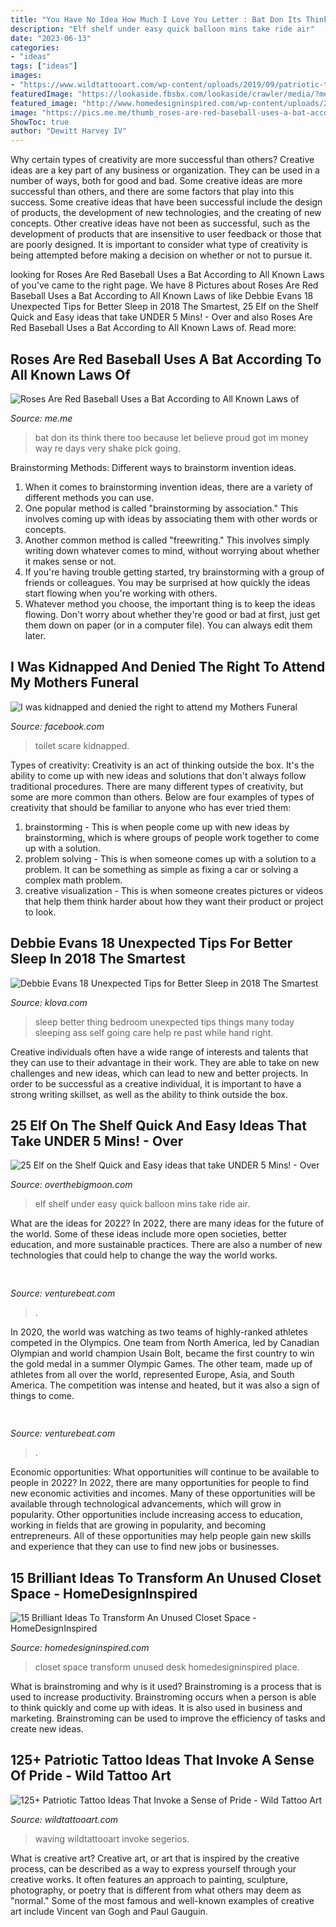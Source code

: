 ```yaml
---
title: "You Have No Idea How Much I Love You Letter : Bat Don Its Think There Too Because Let Believe Proud Got Im Money Way Re Days Very Shake Pick Going"
description: "Elf shelf under easy quick balloon mins take ride air"
date: "2023-06-13"
categories:
- "ideas"
tags: ["ideas"]
images:
- "https://www.wildtattooart.com/wp-content/uploads/2019/09/patriotic-tattoos-101.jpg"
featuredImage: "https://lookaside.fbsbx.com/lookaside/crawler/media/?media_id=628707257649258&amp;get_thumbnail=1"
featured_image: "http://www.homedesigninspired.com/wp-content/uploads/2018/06/new-life-of-unused-closet-10-2.jpg"
image: "https://pics.me.me/thumb_roses-are-red-baseball-uses-a-bat-according-to-all-63456477.png"
ShowToc: true
author: "Dewitt Harvey IV"
---
```



Why certain types of creativity are more successful than others?
Creative ideas are a key part of any business or organization. They can be used in a number of ways, both for good and bad. Some creative ideas are more successful than others, and there are some factors that play into this success.
Some creative ideas that have been successful include the design of products, the development of new technologies, and the creating of new concepts. Other creative ideas have not been as successful, such as the development of products that are insensitive to user feedback or those that are poorly designed. It is important to consider what type of creativity is being attempted before making a decision on whether or not to pursue it.

	

		
looking for Roses Are Red Baseball Uses a Bat According to All Known Laws of you've came to the right page. We have 8 Pictures about Roses Are Red Baseball Uses a Bat According to All Known Laws of like Debbie Evans 18 Unexpected Tips for Better Sleep in 2018 The Smartest, 25 Elf on the Shelf Quick and Easy ideas that take UNDER 5 Mins! - Over and also Roses Are Red Baseball Uses a Bat According to All Known Laws of. Read more:
		
    
## Roses Are Red Baseball Uses A Bat According To All Known Laws Of

<img loading=lazy src="https://pics.me.me/thumb_roses-are-red-baseball-uses-a-bat-according-to-all-63456477.png" onerror="this.onerror=null;this.src='https://tse2.mm.bing.net/th?id=OIP.Tk-cabqKL9HBoNfTTIU8cwAAAA&amp;pid=15.1';" alt="Roses Are Red Baseball Uses a Bat According to All Known Laws of">

_Source: me.me_

>bat don its think there too because let believe proud got im money way re days very shake pick going. 

	

Brainstorming Methods: Different ways to brainstorm invention ideas.
1. When it comes to brainstorming invention ideas, there are a variety of different methods you can use.
2. One popular method is called "brainstorming by association." This involves coming up with ideas by associating them with other words or concepts.
3. Another common method is called "freewriting." This involves simply writing down whatever comes to mind, without worrying about whether it makes sense or not.
4. If you're having trouble getting started, try brainstorming with a group of friends or colleagues. You may be surprised at how quickly the ideas start flowing when you're working with others.
5. Whatever method you choose, the important thing is to keep the ideas flowing. Don't worry about whether they're good or bad at first, just get them down on paper (or in a computer file). You can always edit them later.

    
## I Was Kidnapped And Denied The Right To Attend My Mothers Funeral

<img loading=lazy src="https://lookaside.fbsbx.com/lookaside/crawler/media/?media_id=628707257649258&amp;get_thumbnail=1" onerror="this.onerror=null;this.src='https://tse1.mm.bing.net/th?id=OIP.TnQtJQZLe53mhpedLvOwiwHaNK&amp;pid=15.1';" alt="I was kidnapped and denied the right to attend my Mothers Funeral">

_Source: facebook.com_

>toilet scare kidnapped. 

	

Types of creativity:
Creativity is an act of thinking outside the box. It's the ability to come up with new ideas and solutions that don't always follow traditional procedures. 
There are many different types of creativity, but some are more common than others. Below are four examples of types of creativity that should be familiar to anyone who has ever tried them: 

1) brainstorming - This is when people come up with new ideas by brainstorming, which is where groups of people work together to come up with a solution.
2) problem solving - This is when someone comes up with a solution to a problem. It can be something as simple as fixing a car or solving a complex math problem.
3) creative visualization - This is when someone creates pictures or videos that help them think harder about how they want their product or project to look.

    
## Debbie Evans 18 Unexpected Tips For Better Sleep In 2018 The Smartest

<img loading=lazy src="https://cdn.shopify.com/s/files/1/2065/0707/files/jax-sleeping-01_1024x1024.jpg?v=1515456522" onerror="this.onerror=null;this.src='https://tse4.mm.bing.net/th?id=OIP.KzB9RBx52RwV-WWq3dM9kwHaE8&amp;pid=15.1';" alt="Debbie Evans 18 Unexpected Tips for Better Sleep in 2018 The Smartest">

_Source: klova.com_

>sleep better thing bedroom unexpected tips things many today sleeping ass self going care help re past while hand right. 

	

Creative individuals often have a wide range of interests and talents that they can use to their advantage in their work. They are able to take on new challenges and new ideas, which can lead to new and better projects. In order to be successful as a creative individual, it is important to have a strong writing skillset, as well as the ability to think outside the box.

    
## 25 Elf On The Shelf Quick And Easy Ideas That Take UNDER 5 Mins! - Over

<img loading=lazy src="https://overthebigmoon.com/wp-content/uploads/2012/11/278238083198137923_eW6mavfM_c.jpg" onerror="this.onerror=null;this.src='https://tse2.mm.bing.net/th?id=OIP.ah_FkmZ3vrXjIMKJky_gagHaJ4&amp;pid=15.1';" alt="25 Elf on the Shelf Quick and Easy ideas that take UNDER 5 Mins! - Over">

_Source: overthebigmoon.com_

>elf shelf under easy quick balloon mins take ride air. 

	

What are the ideas for 2022?
In 2022, there are many ideas for the future of the world. Some of these ideas include more open societies, better education, and more sustainable practices. There are also a number of new technologies that could help to change the way the world works.

    
## 

<img loading=lazy src="https://venturebeat.com/wp-content/uploads/2019/06/shopify-3d-models.jpg" onerror="this.onerror=null;this.src='https://tse1.mm.bing.net/th?id=OIP.TT16MF0Uq6X0jOCyCSpPPwHaEo&amp;pid=15.1';" alt="">

_Source: venturebeat.com_

>. 

	

In 2020, the world was watching as two teams of highly-ranked athletes competed in the Olympics. One team from North America, led by Canadian Olympian and world champion Usain Bolt, became the first country to win the gold medal in a summer Olympic Games. The other team, made up of athletes from all over the world, represented Europe, Asia, and South America. The competition was intense and heated, but it was also a sign of things to come.

    
## 

<img loading=lazy src="https://venturebeat.com/wp-content/uploads/2018/02/img_0042.jpg?w=800" onerror="this.onerror=null;this.src='https://tse4.mm.bing.net/th?id=OIP.7zOqJHafBM--n6fC0dZm-wHaEK&amp;pid=15.1';" alt="">

_Source: venturebeat.com_

>. 

	

Economic opportunities: What opportunities will continue to be available to people in 2022?
In 2022, there are many opportunities for people to find new economic activities and incomes. Many of these opportunities will be available through technological advancements, which will grow in popularity. Other opportunities include increasing access to education, working in fields that are growing in popularity, and becoming entrepreneurs. All of these opportunities may help people gain new skills and experience that they can use to find new jobs or businesses.

    
## 15 Brilliant Ideas To Transform An Unused Closet Space - HomeDesignInspired

<img loading=lazy src="http://www.homedesigninspired.com/wp-content/uploads/2018/06/new-life-of-unused-closet-10-2.jpg" onerror="this.onerror=null;this.src='https://tse2.mm.bing.net/th?id=OIP.3763kxCe_NXa0Vw9wulgBQHaKj&amp;pid=15.1';" alt="15 Brilliant Ideas To Transform An Unused Closet Space - HomeDesignInspired">

_Source: homedesigninspired.com_

>closet space transform unused desk homedesigninspired place. 

	

What is brainstroming and why is it used?
Brainstroming is a process that is used to increase productivity. Brainstroming occurs when a person is able to think quickly and come up with ideas. It is also used in business and marketing. Brainstroming can be used to improve the efficiency of tasks and create new ideas.

    
## 125+ Patriotic Tattoo Ideas That Invoke A Sense Of Pride - Wild Tattoo Art

<img loading=lazy src="https://www.wildtattooart.com/wp-content/uploads/2019/09/patriotic-tattoos-101.jpg" onerror="this.onerror=null;this.src='https://tse2.mm.bing.net/th?id=OIP.-lqBks2mQWzEf_q2TdtO9gHaJ4&amp;pid=15.1';" alt="125+ Patriotic Tattoo Ideas That Invoke a Sense of Pride - Wild Tattoo Art">

_Source: wildtattooart.com_

>waving wildtattooart invoke segerios. 

	

What is creative art?
Creative art, or art that is inspired by the creative process, can be described as a way to express yourself through your creative works. It often features an approach to painting, sculpture, photography, or poetry that is different from what others may deem as "normal." Some of the most famous and well-known examples of creative art include Vincent van Gogh and Paul Gauguin.

